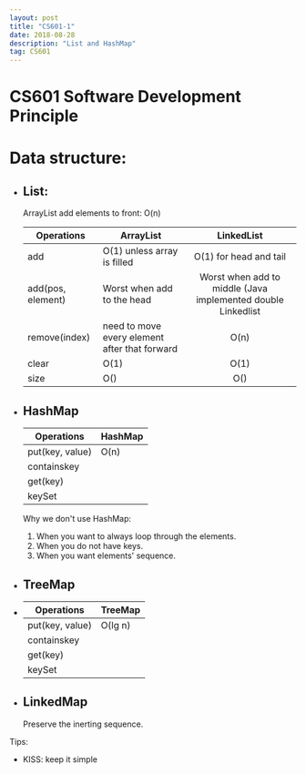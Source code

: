 ```yaml
---
layout: post
title: "CS601-1"
date: 2018-08-28 
description: "List and HashMap"
tag: CS601
--- 
```

# CS601 Software Development Principle  
    
# Data structure:

* ## List:
    ArrayList add elements to front: O(n)    
    
    Operations| ArrayList        |LinkedList        
    | ------------- | ------------- |:-------------:| 
    | add | O(1) unless array is filled | O(1) for head and tail|
    | add(pos, element)     |Worst when add to the head|  Worst when add to middle (Java implemented double Linkedlist|
    | remove(index)| need to move every element after that forward| O(n)|
    |clear| O(1) | O(1)|
    |size|O()|O()|

* ## HashMap
    Operations| HashMap  
    | ----- | -------- |
    | put(key, value) | O(n) |
    | containskey | |
    | get(key) | |
    | keySet | |

    Why we don't use HashMap:
    1. When you want to always loop through the elements.
    2. When you do not have keys.
    3. When you want elements' sequence.

* ## TreeMap
*   Operations| TreeMap  
    | ----- | -------- |
    | put(key, value) | O(lg n) |
    | containskey | |
    | get(key) | |
    | keySet | |

* ## LinkedMap
    Preserve the inerting sequence.  


Tips: 
* KISS: keep it simple
    
